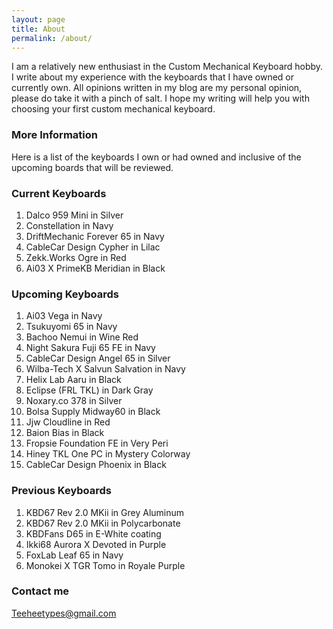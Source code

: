 ```yaml
---
layout: page
title: About
permalink: /about/
---
```


I am a relatively new enthusiast in the Custom Mechanical Keyboard hobby.
I write about my experience with the keyboards that I have owned or currently own.
All opinions written in my blog are my personal opinion, please do take it with a pinch of salt.
I hope my writing will help you with choosing your first custom mechanical keyboard.

### More Information

Here is a list of the keyboards I own or had owned and inclusive of the upcoming boards that will be reviewed.

### Current Keyboards

1. Dalco 959 Mini in Silver
2. Constellation in Navy 
3. DriftMechanic Forever 65 in Navy 
4. CableCar Design Cypher in Lilac
5. Zekk.Works Ogre in Red
6. Ai03 X PrimeKB Meridian in Black

### Upcoming Keyboards

1. Ai03 Vega in Navy 
2. Tsukuyomi 65 in Navy 
3. Bachoo Nemui in Wine Red 
4. Night Sakura Fuji 65 FE in Navy 
5. CableCar Design Angel 65 in Silver 
6. Wilba-Tech X Salvun Salvation in Navy 
7. Helix Lab Aaru in Black 
8. Eclipse (FRL TKL) in Dark Gray 
9. Noxary.co 378 in Silver 
10. Bolsa Supply Midway60 in Black 
11. Jjw Cloudline in Red
12. Baion Bias in Black
13. Fropsie Foundation FE in Very Peri 
14. Hiney TKL One PC in Mystery Colorway
15. CableCar Design Phoenix in Black

### Previous Keyboards

1. KBD67 Rev 2.0 MKii in Grey Aluminum 
2. KBD67 Rev 2.0 MKii in Polycarbonate 
3. KBDFans D65 in E-White coating 
4. Ikki68 Aurora X Devoted in Purple 
5. FoxLab Leaf 65 in Navy 
6. Monokei X TGR Tomo in Royale Purple 

### Contact me

[Teeheetypes@gmail.com](mailto:Teeheetypes@gmail.com)

